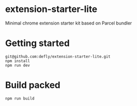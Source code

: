 # extension-starter-lite
Minimal chrome extension starter kit based on Parcel bundler

# Getting started
```
git@github.com:defly/extension-starter-lite.git
npm install
npm run dev
```

# Build packed
```
npm run build
```
